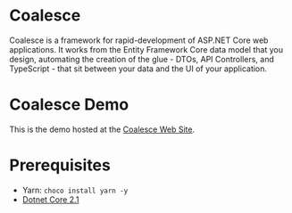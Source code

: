 # Coalesce

Coalesce is a framework for rapid-development of ASP.NET Core web applications. It works from the Entity Framework Core data model that you design, automating the creation of the glue - DTOs, API Controllers, and TypeScript - that sit between your data and the UI of your application. 

# Coalesce Demo

This is the demo hosted at the [Coalesce Web Site](https://coalesce.intellitect.com/).

# Prerequisites

- Yarn: `choco install yarn -y`
- [Dotnet Core 2.1](https://www.microsoft.com/net/download)
